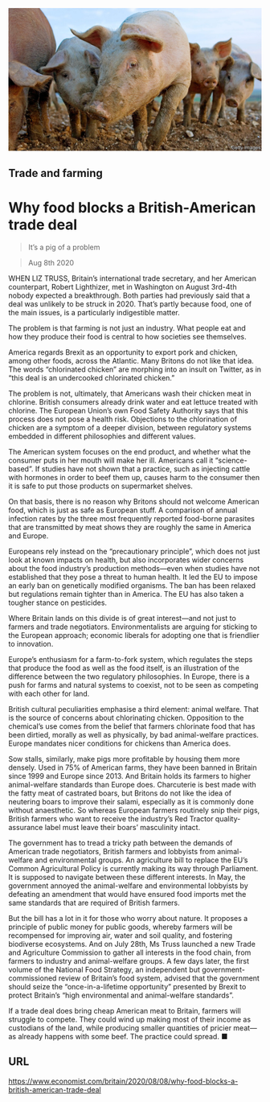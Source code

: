 ![](./images/20200808_BRP004_0.jpg)

## Trade and farming

# Why food blocks a British-American trade deal

> It’s a pig of a problem

> Aug 8th 2020

WHEN LIZ TRUSS, Britain’s international trade secretary, and her American counterpart, Robert Lighthizer, met in Washington on August 3rd-4th nobody expected a breakthrough. Both parties had previously said that a deal was unlikely to be struck in 2020. That’s partly because food, one of the main issues, is a particularly indigestible matter.

The problem is that farming is not just an industry. What people eat and how they produce their food is central to how societies see themselves.

America regards Brexit as an opportunity to export pork and chicken, among other foods, across the Atlantic. Many Britons do not like that idea. The words “chlorinated chicken” are morphing into an insult on Twitter, as in “this deal is an undercooked chlorinated chicken.”

The problem is not, ultimately, that Americans wash their chicken meat in chlorine. British consumers already drink water and eat lettuce treated with chlorine. The European Union’s own Food Safety Authority says that this process does not pose a health risk. Objections to the chlorination of chicken are a symptom of a deeper division, between regulatory systems embedded in different philosophies and different values.

The American system focuses on the end product, and whether what the consumer puts in her mouth will make her ill. Americans call it “science-based”. If studies have not shown that a practice, such as injecting cattle with hormones in order to beef them up, causes harm to the consumer then it is safe to put those products on supermarket shelves.

On that basis, there is no reason why Britons should not welcome American food, which is just as safe as European stuff. A comparison of annual infection rates by the three most frequently reported food-borne parasites that are transmitted by meat shows they are roughly the same in America and Europe.

Europeans rely instead on the “precautionary principle”, which does not just look at known impacts on health, but also incorporates wider concerns about the food industry’s production methods—even when studies have not established that they pose a threat to human health. It led the EU to impose an early ban on genetically modified organisms. The ban has been relaxed but regulations remain tighter than in America. The EU has also taken a tougher stance on pesticides.

Where Britain lands on this divide is of great interest—and not just to farmers and trade negotiators. Environmentalists are arguing for sticking to the European approach; economic liberals for adopting one that is friendlier to innovation.

Europe’s enthusiasm for a farm-to-fork system, which regulates the steps that produce the food as well as the food itself, is an illustration of the difference between the two regulatory philosophies. In Europe, there is a push for farms and natural systems to coexist, not to be seen as competing with each other for land.

British cultural peculiarities emphasise a third element: animal welfare. That is the source of concerns about chlorinating chicken. Opposition to the chemical’s use comes from the belief that farmers chlorinate food that has been dirtied, morally as well as physically, by bad animal-welfare practices. Europe mandates nicer conditions for chickens than America does.

Sow stalls, similarly, make pigs more profitable by housing them more densely. Used in 75% of American farms, they have been banned in Britain since 1999 and Europe since 2013. And Britain holds its farmers to higher animal-welfare standards than Europe does. Charcuterie is best made with the fatty meat of castrated boars, but Britons do not like the idea of neutering boars to improve their salami, especially as it is commonly done without anaesthetic. So whereas European farmers routinely snip their pigs, British farmers who want to receive the industry’s Red Tractor quality-assurance label must leave their boars’ masculinity intact.

The government has to tread a tricky path between the demands of American trade negotiators, British farmers and lobbyists from animal-welfare and environmental groups. An agriculture bill to replace the EU’s Common Agricultural Policy is currently making its way through Parliament. It is supposed to navigate between these different interests. In May, the government annoyed the animal-welfare and environmental lobbyists by defeating an amendment that would have ensured food imports met the same standards that are required of British farmers.

But the bill has a lot in it for those who worry about nature. It proposes a principle of public money for public goods, whereby farmers will be recompensed for improving air, water and soil quality, and fostering biodiverse ecosystems. And on July 28th, Ms Truss launched a new Trade and Agriculture Commission to gather all interests in the food chain, from farmers to industry and animal-welfare groups. A few days later, the first volume of the National Food Strategy, an independent but government-commissioned review of Britain’s food system, advised that the government should seize the “once-in-a-lifetime opportunity” presented by Brexit to protect Britain’s “high environmental and animal-welfare standards”.

If a trade deal does bring cheap American meat to Britain, farmers will struggle to compete. They could wind up making most of their income as custodians of the land, while producing smaller quantities of pricier meat—as already happens with some beef. The practice could spread. ■

## URL

https://www.economist.com/britain/2020/08/08/why-food-blocks-a-british-american-trade-deal
